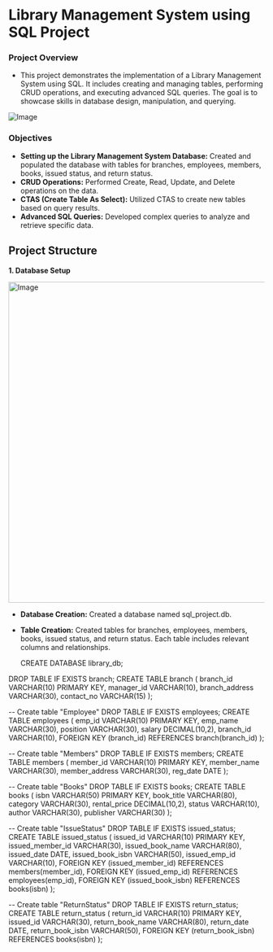 # Library Management System using SQL Project

### Project Overview

- This project demonstrates the implementation of a Library Management System using SQL. It includes creating and managing tables, performing CRUD operations, and executing advanced SQL queries. The goal is to showcase skills in database design, manipulation, and querying.

![Image](https://github.com/user-attachments/assets/a9a3a3f2-6296-472d-8565-67f6c8ad2718)






### Objectives

- **Setting up the Library Management System Database:** Created and populated the database with tables for branches, employees, members, books, issued status, and return status.
- **CRUD Operations:** Performed Create, Read, Update, and Delete operations on the data.
- **CTAS (Create Table As Select):** Utilized CTAS to create new tables based on query results.
- **Advanced SQL Queries:** Developed complex queries to analyze and retrieve specific data.

## Project Structure

**1. Database Setup**

<img width="1101" height="631" alt="Image" src="https://github.com/user-attachments/assets/bc3caa10-3514-42a8-bc7f-814ac2c4cc22" />

- **Database Creation:** Created a database named sql_project.db.
- **Table Creation:** Created tables for branches, employees, members, books, issued status, and return status. Each table includes relevant columns and relationships.

  CREATE DATABASE library_db;

DROP TABLE IF EXISTS branch;
CREATE TABLE branch
(
            branch_id VARCHAR(10) PRIMARY KEY,
            manager_id VARCHAR(10),
            branch_address VARCHAR(30),
            contact_no VARCHAR(15)
);


-- Create table "Employee"
DROP TABLE IF EXISTS employees;
CREATE TABLE employees
(
            emp_id VARCHAR(10) PRIMARY KEY,
            emp_name VARCHAR(30),
            position VARCHAR(30),
            salary DECIMAL(10,2),
            branch_id VARCHAR(10),
            FOREIGN KEY (branch_id) REFERENCES  branch(branch_id)
);


-- Create table "Members"
DROP TABLE IF EXISTS members;
CREATE TABLE members
(
            member_id VARCHAR(10) PRIMARY KEY,
            member_name VARCHAR(30),
            member_address VARCHAR(30),
            reg_date DATE
);



-- Create table "Books"
DROP TABLE IF EXISTS books;
CREATE TABLE books
(
            isbn VARCHAR(50) PRIMARY KEY,
            book_title VARCHAR(80),
            category VARCHAR(30),
            rental_price DECIMAL(10,2),
            status VARCHAR(10),
            author VARCHAR(30),
            publisher VARCHAR(30)
);



-- Create table "IssueStatus"
DROP TABLE IF EXISTS issued_status;
CREATE TABLE issued_status
(
            issued_id VARCHAR(10) PRIMARY KEY,
            issued_member_id VARCHAR(30),
            issued_book_name VARCHAR(80),
            issued_date DATE,
            issued_book_isbn VARCHAR(50),
            issued_emp_id VARCHAR(10),
            FOREIGN KEY (issued_member_id) REFERENCES members(member_id),
            FOREIGN KEY (issued_emp_id) REFERENCES employees(emp_id),
            FOREIGN KEY (issued_book_isbn) REFERENCES books(isbn) 
);



-- Create table "ReturnStatus"
DROP TABLE IF EXISTS return_status;
CREATE TABLE return_status
(
            return_id VARCHAR(10) PRIMARY KEY,
            issued_id VARCHAR(30),
            return_book_name VARCHAR(80),
            return_date DATE,
            return_book_isbn VARCHAR(50),
            FOREIGN KEY (return_book_isbn) REFERENCES books(isbn)
);
